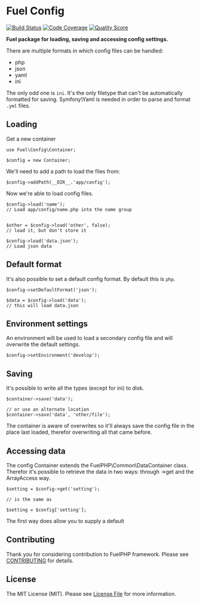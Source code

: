 # Fuel Config

[![Build Status](https://img.shields.io/travis/fuelphp/config.svg?style=flat-square)](https://travis-ci.org/fuelphp/config)
[![Code Coverage](https://img.shields.io/scrutinizer/coverage/g/fuelphp/config.svg?style=flat-square)](https://scrutinizer-ci.com/g/fuelphp/config)
[![Quality Score](https://img.shields.io/scrutinizer/g/fuelphp/config.svg?style=flat-square)](https://scrutinizer-ci.com/g/fuelphp/config)


**Fuel package for loading, saving and accessing config settings.**

There are multiple formats in which config files can be handled:

- php
- json
- yaml
- ini

The only odd one is `ini`. It's the only filetype that can't be automatically formatted for saving. Symfony\Yaml is needed in order to parse and format `.yml` files.


## Loading

Get a new container

```
use Fuel\Config\Container;

$config = new Container;
```

We'll need to add a path to load the files from:

```
$config->addPath(__DIR__.'app/config');
```

Now we're able to load config files.

```
$config->load('name');
// Load app/config/name.php into the name group


$other = $config->load('other', false);
// load it, but don't store it

$config->load('data.json');
// Load json data
```


## Default format

It's also possible to set a default config format. By default this is `php`.

```
$config->setDefaultFormat('json');

$data = $config->load('data');
// this will load data.json
```


## Environment settings

An environment will be used to load a secondary config file and will overwrite the default settings.

```
$config->setEnvironment('develop');
```


## Saving

It's possible to write all the types (except for ini) to disk.

```
$container->save('data');

// or use an alternate location
$container->save('data', 'other/file');
```

The container is aware of overwrites so it'll always save the config file in the place last loaded, therefor overwriting all that came before.


## Accessing data

The config Container extends the FuelPHP\Common\DataContainer class. Therefor it's possible to retrieve the data in two ways: through ->get and the ArrayAccess way.

```
$setting = $config->get('setting');

// is the same as

$setting = $config['setting'];
```

The first way does allow you to supply a default


## Contributing

Thank you for considering contribution to FuelPHP framework. Please see [CONTRIBUTING](https://github.com/fuelphp/fuelphp/blob/master/CONTRIBUTING.md) for details.


## License

The MIT License (MIT). Please see [License File](LICENSE) for more information.
